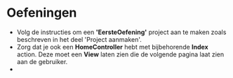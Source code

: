 # Oefeningen

* Volg de instructies om een **'EersteOefening'** project aan te maken zoals beschreven in het deel 'Project aanmaken'.
* Zorg dat je ook een **HomeController** hebt met bijbehorende **Index** action. Deze moet een **View** laten zien die de volgende pagina laat zien aan de gebruiker. 
* 
